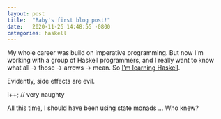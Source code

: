 ```yaml
---
layout: post
title:  "Baby's first blog post!"
date:   2020-11-26 14:48:55 -0800
categories: haskell
---
```

My whole career was build on imperative programming. But now I'm working with a group of Haskell programmers, and I really want to know what all -> those -> arrows -> mean. So [I'm learning Haskell][learn-haskell]. 

Evidently, side effects are evil.

i++; // very naughty

All this time, I should have been using state monads ... Who knew? 

[learn-haskell]: http://learnyouahaskell.com
